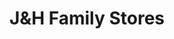 ---
title: "J&H Family Stores"
url: /hudsonville/jandh-family-stores-port-sheldon-street/
shop: convenience
---